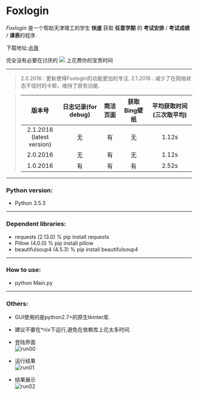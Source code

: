 Foxlogin
===
_Foxlogin_ 是一个帮助天津理工的学生 **快速** 获取 **任意学期** 的 **考试安排** / **考试成绩** / **课表**的程序.

下载地址:[点我](https://pan.baidu.com/s/1YlCdfQcRF3FDqTiGkaj7Rw)

完全没有必要在讨厌的
![](http://images.cnblogs.com/cnblogs_com/leihui/943839/o_load.gif)
上花费你的宝贵时间

----------

>2.0.2016 : 更新使得Foxlogin的功能更加的专注.
>2.1.2016 : 减少了在网络状态不佳时的卡顿，维持了原有功能.

>| 版本号          | 日志记录(for debug)                | 简洁页面 | 获取Bing壁纸 | 平均获取时间(三次取平均) |
>|:------------:|:------------:|:------------:|:------------:|:------------:|
>| 2.1.2016<br>(latest version)   | 无                   | 有      | 无          | 1.12s |
>| 2.0.2016<br>   | 无                   | 有      | 无          | 1.12s |
>| 1.0.2016 | 有                   | 有      | 有          | 2.52s |
>


----------

### Python version:
* Python 3.5.3

----------

### Dependent libraries:
* requests (2.13.0)       % pip install requests
* Pillow (4.0.0)          % pip install pillow
* beautifulsoup4 (4.5.3)  % pip install beautifulsoup4

----------

### How to use:
* python Main.py

----------

### Others:
- GUI使用的是python2.7+的原生tkinter库.

- 建议不要在*nix下运行,避免在依赖库上花太多时间.

- 登陆界面<br>![run00](https://i.imgur.com/F1WdlXy.png)

- 运行结果<br>![run01](https://i.imgur.com/Qm7Vss9.png)

- 结果展示<br>![run02](https://i.imgur.com/i6lmFaF.png)

